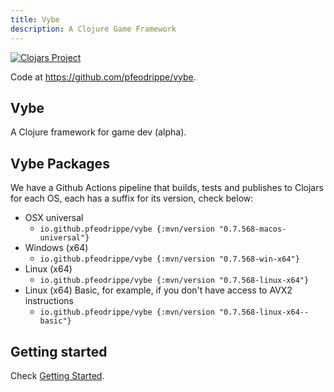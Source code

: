 ```yaml
---
title: Vybe
description: A Clojure Game Framework
---
```


[![Clojars Project](https://img.shields.io/clojars/v/io.github.pfeodrippe/vybe.svg)](https://clojars.org/io.github.pfeodrippe/vybe)

Code at <https://github.com/pfeodrippe/vybe>.

## Vybe

A Clojure framework for game dev (alpha).

## Vybe Packages

We have a Github Actions pipeline that builds, tests and publishes to Clojars
for each OS, each has a suffix for its version, check below:

- OSX universal
  - `io.github.pfeodrippe/vybe {:mvn/version "0.7.568-macos-universal"}`
- Windows (x64)
  - `io.github.pfeodrippe/vybe {:mvn/version "0.7.568-win-x64"}`
- Linux (x64)
  - `io.github.pfeodrippe/vybe {:mvn/version "0.7.568-linux-x64"}`
- Linux (x64) Basic, for example, if you don't have access to AVX2 instructions
  - `io.github.pfeodrippe/vybe {:mvn/version "0.7.568-linux-x64--basic"}`

## Getting started

Check [Getting Started](getting-started.md).
